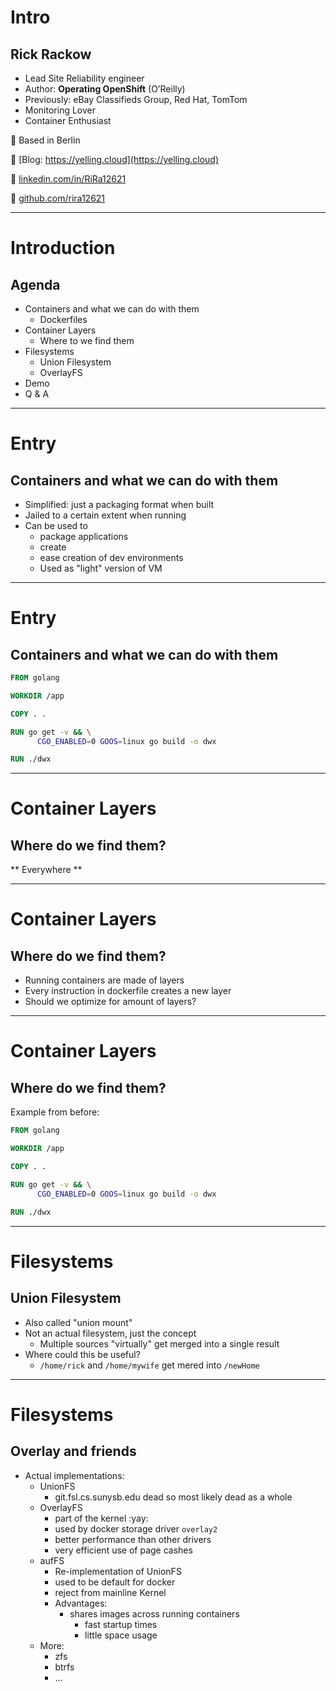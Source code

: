 # Intro
## Rick Rackow

- Lead Site Reliability engineer
- Author: **Operating OpenShift** (O’Reilly)
- Previously: eBay Classifieds Group, Red Hat, TomTom
- Monitoring Lover
- Container Enthusiast

📍 Based in Berlin

🔗 [Blog: https://yelling.cloud](https://yelling.cloud)

🔗 [linkedin.com/in/RiRa12621](https://linkedin.com/in/rickrackow)

🔗 [github.com/rira12621](https://github.com/rickrackow)



---
# Introduction
## Agenda

* Containers and what we can do with them
  * Dockerfiles
* Container Layers
  * Where to we find them
* Filesystems
  * Union Filesystem
  * OverlayFS
* Demo
* Q & A

---
# Entry
## Containers and what we can do with them

* Simplified: just a packaging format when built
* Jailed to a certain extent when running
* Can be used to
  * package applications
  * create
  * ease creation of dev environments
  * Used as "light" version of VM

---
# Entry 
## Containers and what we can do with them


```dockerfile
FROM golang

WORKDIR /app

COPY . .

RUN go get -v && \
      CGO_ENABLED=0 GOOS=linux go build -o dwx

RUN ./dwx
```

---

# Container Layers
## Where do we find them?

** Everywhere **


---
# Container Layers
## Where do we find them?

* Running containers are made of layers
* Every instruction in dockerfile creates a new layer
* Should we optimize for amount of layers?

---
# Container Layers
## Where do we find them?

Example from before: 

```dockerfile
FROM golang

WORKDIR /app

COPY . .

RUN go get -v && \
      CGO_ENABLED=0 GOOS=linux go build -o dwx

RUN ./dwx
```

---
# Filesystems
## Union Filesystem

* Also called "union mount"
* Not an actual filesystem, just the concept
  * Multiple sources "virtually" get merged into a single result
* Where could this be useful?
  * `/home/rick` and `/home/mywife` get mered into `/newHome`

---
# Filesystems
## Overlay and friends

* Actual implementations:
  * UnionFS
    * git.fsl.cs.sunysb.edu dead so most likely dead as a whole
  * OverlayFS
    * part of the kernel :yay:
    * used by docker storage driver `overlay2`
    * better performance than other drivers
    * very efficient use of page cashes
  * aufFS
    * Re-implementation of UnionFS
    * used to be default for docker
    * reject from mainline Kernel
    * Advantages:
      * shares images across running containers
        * fast startup times
        * little space usage
  * More:
    * zfs
    * btrfs
    * ...
